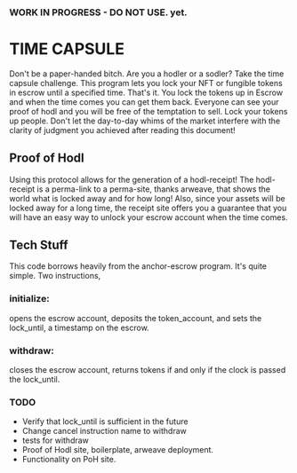 ### WORK IN PROGRESS - DO NOT USE. yet.



# TIME CAPSULE
Don't be a paper-handed bitch. Are you a hodler or a sodler? Take the time capsule challenge. This program lets you lock your NFT or fungible tokens in escrow until a specified time. That's it. You lock the tokens up in Escrow and when the time comes you can get them back. Everyone can see your proof of hodl and you will be free of the temptation to sell. Lock your tokens up people. Don't let the day-to-day whims of the market interfere with the clarity of judgment you achieved after reading this document!


## Proof of Hodl
Using this protocol allows for the generation of a hodl-receipt! The hodl-receipt is a perma-link to a perma-site, thanks arweave, that shows the world what is locked away and for how long! Also, since your assets will be locked away for a long time, the receipt site offers you a guarantee that you will have an easy way to unlock your escrow account when the time comes.

## Tech Stuff
This code borrows heavily from the anchor-escrow program. It's quite simple. Two instructions, 
### initialize: 
  opens the escrow account, deposits the token_account, and sets the lock_until, a timestamp on the escrow.
### withdraw: 
  closes the escrow account, returns tokens if and only if the clock is passed the lock_until.
  
  
  


### TODO
- Verify that lock_until is sufficient in the future
- Change cancel instruction name to withdraw
- tests for withdraw
- Proof of Hodl site, boilerplate, arweave deployment.
- Functionality on PoH site.
